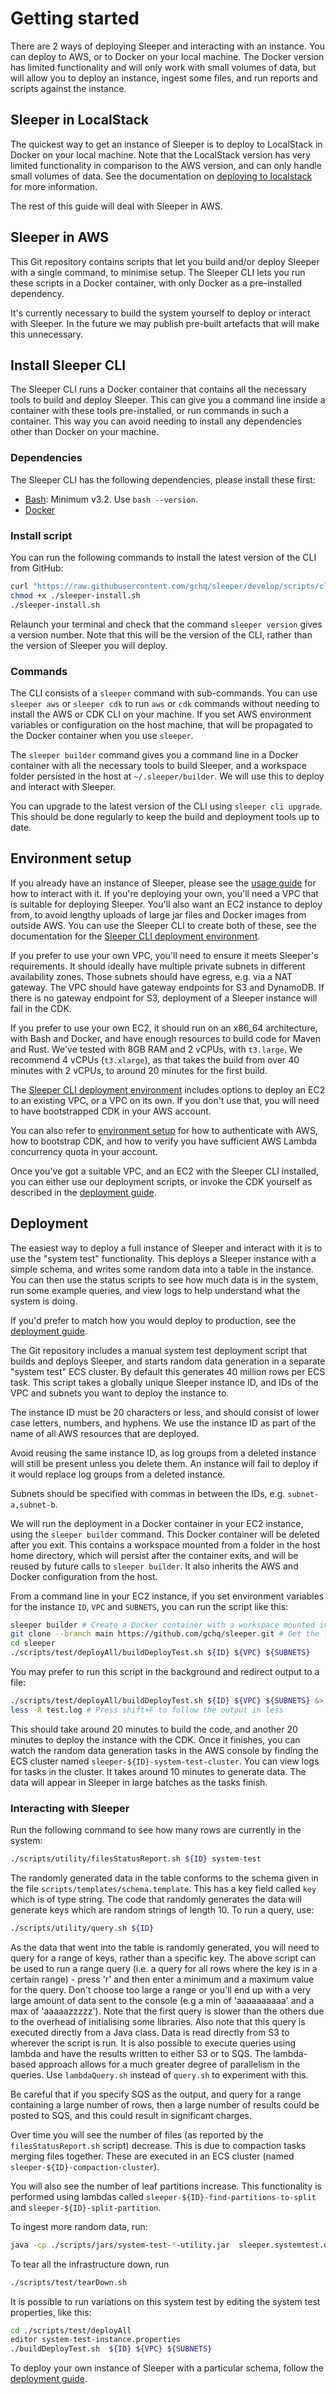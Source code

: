 Getting started
===============

There are 2 ways of deploying Sleeper and interacting with an instance. You can deploy to AWS, or to Docker on your
local machine. The Docker version has limited functionality and will only work with small volumes of data, but will
allow you to deploy an instance, ingest some files, and run reports and scripts against the instance.

## Sleeper in LocalStack

The quickest way to get an instance of Sleeper is to deploy to LocalStack in Docker on your local machine. Note that the
LocalStack version has very limited functionality in comparison to the AWS version, and can only handle small volumes of
data. See the documentation on [deploying to localstack](deployment/deploy-to-localstack.md) for more information.

The rest of this guide will deal with Sleeper in AWS.

## Sleeper in AWS

This Git repository contains scripts that let you build and/or deploy Sleeper with a single command, to minimise setup.
The Sleeper CLI lets you run these scripts in a Docker container, with only Docker as a pre-installed dependency.

It's currently necessary to build the system yourself to deploy or interact with Sleeper. In the future we may publish
pre-built artefacts that will make this unnecessary.

## Install Sleeper CLI

The Sleeper CLI runs a Docker container that contains all the necessary tools to build and deploy Sleeper. This can give
you a command line inside a container with these tools pre-installed, or run commands in such a container. This way you
can avoid needing to install any dependencies other than Docker on your machine.

### Dependencies

The Sleeper CLI has the following dependencies, please install these first:

* [Bash](https://www.gnu.org/software/bash/): Minimum v3.2. Use `bash --version`.
* [Docker](https://docs.docker.com/get-docker/)

### Install script

You can run the following commands to install the latest version of the CLI from GitHub:

```bash
curl "https://raw.githubusercontent.com/gchq/sleeper/develop/scripts/cli/install.sh" -o ./sleeper-install.sh
chmod +x ./sleeper-install.sh
./sleeper-install.sh
```

Relaunch your terminal and check that the command `sleeper version` gives a version number. Note that this will be the
version of the CLI, rather than the version of Sleeper you will deploy.

### Commands

The CLI consists of a `sleeper` command with sub-commands. You can use `sleeper aws` or `sleeper cdk` to run `aws` or
`cdk` commands without needing to install the AWS or CDK CLI on your machine. If you set AWS environment variables or
configuration on the host machine, that will be propagated to the Docker container when you use `sleeper`.

The `sleeper builder` command gives you a command line in a Docker container with all the necessary tools to build
Sleeper, and a workspace folder persisted in the host at `~/.sleeper/builder`. We will use this to deploy and interact
with Sleeper.

You can upgrade to the latest version of the CLI using `sleeper cli upgrade`. This should be done regularly to keep the
build and deployment tools up to date.

## Environment setup

If you already have an instance of Sleeper, please see the [usage guide](usage-guide.md) for how to interact with it.
If you're deploying your own, you'll need a VPC that is suitable for deploying Sleeper. You'll also want an EC2 instance
to deploy from, to avoid lengthy uploads of large jar files and Docker images from outside AWS. You can use the Sleeper
CLI to create both of these, see the documentation for
the [Sleeper CLI deployment environment](deployment/cli-deployment-environment.md).

If you prefer to use your own VPC, you'll need to ensure it meets Sleeper's requirements. It should ideally have
multiple private subnets in different availability zones. Those subnets should have egress, e.g. via a NAT gateway. The
VPC should have gateway endpoints for S3 and DynamoDB. If there is no gateway endpoint for S3, deployment of a Sleeper
instance will fail in the CDK.

If you prefer to use your own EC2, it should run on an x86_64 architecture, with Bash and Docker, and have enough
resources to build code for Maven and Rust. We've tested with 8GB RAM and 2 vCPUs, with `t3.large`. We recommend 4 vCPUs
(`t3.xlarge`), as that takes the build from over 40 minutes with 2 vCPUs, to around 20 minutes for the first build.

The [Sleeper CLI deployment environment](deployment/cli-deployment-environment.md) includes options to deploy an EC2 to
an existing VPC, or a VPC on its own. If you don't use that, you will need to have bootstrapped CDK in your AWS account.

You can also refer to [environment setup](deployment/environment-setup.md) for how to authenticate with AWS, how to
bootstrap CDK, and how to verify you have sufficient AWS Lambda concurrency quota in your account.

Once you've got a suitable VPC, and an EC2 with the Sleeper CLI installed, you can either use our deployment scripts,
or invoke the CDK yourself as described in the [deployment guide](deployment-guide.md).

## Deployment

The easiest way to deploy a full instance of Sleeper and interact with it is to use the "system test" functionality.
This deploys a Sleeper instance with a simple schema, and writes some random data into a table in the instance. You can
then use the status scripts to see how much data is in the system, run some example queries, and view logs to help
understand what the system is doing.

If you'd prefer to match how you would deploy to production, see the [deployment guide](deployment-guide.md).

The Git repository includes a manual system test deployment script that builds and deploys Sleeper, and starts random
data generation in a separate "system test" ECS cluster. By default this generates 40 million rows per ECS task. This
script takes a globally unique Sleeper instance ID, and IDs of the VPC and subnets you want to deploy the instance to.

The instance ID must be 20 characters or less, and should consist of lower case letters, numbers, and hyphens. We use
the instance ID as part of the name of all AWS resources that are deployed.

Avoid reusing the same instance ID, as log groups from a deleted instance will still be present unless you delete them.
An instance will fail to deploy if it would replace log groups from a deleted instance.

Subnets should be specified with commas in between the IDs, e.g. `subnet-a,subnet-b`.

We will run the deployment in a Docker container in your EC2 instance, using the `sleeper builder` command. This Docker
container will be deleted after you exit. This contains a workspace mounted from a folder in the host home directory,
which will persist after the container exits, and will be reused by future calls to `sleeper builder`. It also inherits
the AWS and Docker configuration from the host.

From a command line in your EC2 instance, if you set environment variables for the instance `ID`, `VPC` and `SUBNETS`,
you can run the script like this:

```bash
sleeper builder # Create a Docker container with a workspace mounted in from the host directory ~/.sleeper/builder
git clone --branch main https://github.com/gchq/sleeper.git # Get the latest release version of Sleeper
cd sleeper
./scripts/test/deployAll/buildDeployTest.sh ${ID} ${VPC} ${SUBNETS}
```

You may prefer to run this script in the background and redirect output to a file:

```bash
./scripts/test/deployAll/buildDeployTest.sh ${ID} ${VPC} ${SUBNETS} &> test.log &
less -R test.log # Press shift+F to follow the output in less
```

This should take around 20 minutes to build the code, and another 20 minutes to deploy the instance with the CDK. Once
it finishes, you can watch the random data generation tasks in the AWS console by finding the ECS cluster
named `sleeper-${ID}-system-test-cluster`. You can view logs for tasks in the cluster. It takes around 10 minutes to
generate data. The data will appear in Sleeper in large batches as the tasks finish.

### Interacting with Sleeper

Run the following command to see how many rows are currently in the system:

```bash
./scripts/utility/filesStatusReport.sh ${ID} system-test
```

The randomly generated data in the table conforms to the schema given in the file `scripts/templates/schema.template`.
This has a key field called `key` which is of type string. The code that randomly generates the data will generate keys
which are random strings of length 10. To run a query, use:

```bash
./scripts/utility/query.sh ${ID}
```

As the data that went into the table is randomly generated, you will need to query for a range of keys, rather than a
specific key. The above script can be used to run a range query (i.e. a query for all rows where the key is in a
certain range) - press 'r' and then enter a minimum and a maximum value for the query. Don't choose too large a range or
you'll end up with a very large amount of data sent to the console (e.g a min of 'aaaaaaaaaa' and a max of
'aaaaazzzzz'). Note that the first query is slower than the others due to the overhead of initialising some libraries.
Also note that this query is executed directly from a Java class. Data is read directly from S3 to wherever the script
is run. It is also possible to execute queries using lambda and have the results written to either S3 or to SQS. The
lambda-based approach allows for a much greater degree of parallelism in the queries. Use `lambdaQuery.sh` instead of
`query.sh` to experiment with this.

Be careful that if you specify SQS as the output, and query for a range containing a large number of rows, then a
large number of results could be posted to SQS, and this could result in significant charges.

Over time you will see the number of files (as reported by the `filesStatusReport.sh` script) decrease. This is due to
compaction tasks merging files together. These are executed in an ECS cluster (named
`sleeper-${ID}-compaction-cluster`).

You will also see the number of leaf partitions increase. This functionality is performed using lambdas called
`sleeper-${ID}-find-partitions-to-split` and `sleeper-${ID}-split-partition`.

To ingest more random data, run:

```bash
java -cp ./scripts/jars/system-test-*-utility.jar  sleeper.systemtest.drivers.ingest.RunWriteRandomDataTaskOnECS ${ID} system-test
```

To tear all the infrastructure down, run

```bash
./scripts/test/tearDown.sh
```

It is possible to run variations on this system test by editing the system test properties, like this:

```bash
cd ./scripts/test/deployAll
editor system-test-instance.properties
./buildDeployTest.sh  ${ID} ${VPC} ${SUBNETS}
```

To deploy your own instance of Sleeper with a particular schema, follow the [deployment guide](deployment-guide.md).
